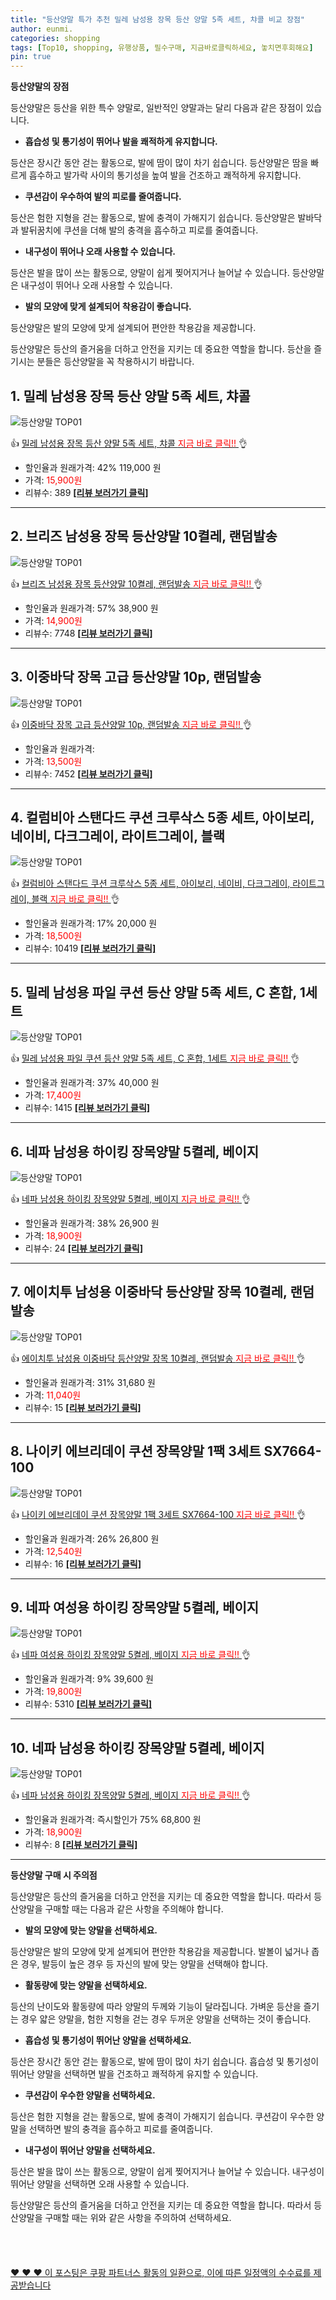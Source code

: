 ```yaml
---
title: "등산양말 특가 추천 밀레 남성용 장목 등산 양말 5족 세트, 챠콜 비교 장점"
author: eunmi.
categories: shopping
tags: [Top10, shopping, 유행상품, 필수구매, 지금바로클릭하세요, 놓치면후회해요]
pin: true
---
```

**등산양말의 장점**

등산양말은 등산을 위한 특수 양말로, 일반적인 양말과는 달리 다음과 같은 장점이 있습니다.

* **흡습성 및 통기성이 뛰어나 발을 쾌적하게 유지합니다.**

등산은 장시간 동안 걷는 활동으로, 발에 땀이 많이 차기 쉽습니다. 등산양말은 땀을 빠르게 흡수하고 발가락 사이의 통기성을 높여 발을 건조하고 쾌적하게 유지합니다.

* **쿠션감이 우수하여 발의 피로를 줄여줍니다.**

등산은 험한 지형을 걷는 활동으로, 발에 충격이 가해지기 쉽습니다. 등산양말은 발바닥과 발뒤꿈치에 쿠션을 더해 발의 충격을 흡수하고 피로를 줄여줍니다.

* **내구성이 뛰어나 오래 사용할 수 있습니다.**

등산은 발을 많이 쓰는 활동으로, 양말이 쉽게 찢어지거나 늘어날 수 있습니다. 등산양말은 내구성이 뛰어나 오래 사용할 수 있습니다.

* **발의 모양에 맞게 설계되어 착용감이 좋습니다.**

등산양말은 발의 모양에 맞게 설계되어 편안한 착용감을 제공합니다.

등산양말은 등산의 즐거움을 더하고 안전을 지키는 데 중요한 역할을 합니다. 등산을 즐기시는 분들은 등산양말을 꼭 착용하시기 바랍니다.

   

## 1. 밀레 남성용 장목 등산 양말 5족 세트, 챠콜

![등산양말 TOP01](https://thumbnail9.coupangcdn.com/thumbnails/remote/230x230ex/image/retail/images/2023/07/21/10/2/cc1ff680-0ba7-4e1c-a41f-0d45d5a99dcf.jpg)


👍 [밀레 남성용 장목 등산 양말 5족 세트, 챠콜 <font color=red> 지금 바로 클릭!! </font> ](https://link.coupang.com/re/AFFSDP?lptag=AF3617701&subid=GithubCoopas&pageKey=7480160806&traceid=V0-153&itemId=19537114991&vendorItemId=86645465146) 👌 


- 할인율과 원래가격: 42%  119,000   원
- 가격: <span style='color:red'>15,900원</span>
- 리뷰수: 389  [**[리뷰 보러가기 클릭]**](https://link.coupang.com/re/AFFSDP?lptag=AF3617701&subid=GithubCoopas&pageKey=7480160806&traceid=V0-153&itemId=19537114991&vendorItemId=86645465146)

---


   

## 2. 브리즈 남성용 장목 등산양말 10켤레, 랜덤발송

![등산양말 TOP01](https://thumbnail7.coupangcdn.com/thumbnails/remote/230x230ex/image/retail/images/2020/10/19/21/5/e6b45576-8110-46bc-86ff-5b7da6580de6.jpg)


👍 [브리즈 남성용 장목 등산양말 10켤레, 랜덤발송 <font color=red> 지금 바로 클릭!! </font> ](https://link.coupang.com/re/AFFSDP?lptag=AF3617701&subid=GithubCoopas&pageKey=1445439468&traceid=V0-153&itemId=2490694195&vendorItemId=71902657085) 👌 


- 할인율과 원래가격: 57%  38,900   원
- 가격: <span style='color:red'>14,900원</span>
- 리뷰수: 7748  [**[리뷰 보러가기 클릭]**](https://link.coupang.com/re/AFFSDP?lptag=AF3617701&subid=GithubCoopas&pageKey=1445439468&traceid=V0-153&itemId=2490694195&vendorItemId=71902657085)

---


   

## 3. 이중바닥 장목 고급 등산양말 10p, 랜덤발송

![등산양말 TOP01](https://thumbnail7.coupangcdn.com/thumbnails/remote/230x230ex/image/retail/images/2021/03/23/15/2/684c0ef3-1135-417a-8e51-74082cb9510f.jpg)


👍 [이중바닥 장목 고급 등산양말 10p, 랜덤발송 <font color=red> 지금 바로 클릭!! </font> ](https://link.coupang.com/re/AFFSDP?lptag=AF3617701&subid=GithubCoopas&pageKey=5274058360&traceid=V0-153&itemId=7524050770&vendorItemId=74814835243) 👌 


- 할인율과 원래가격: 
- 가격: <span style='color:red'>13,500원</span>
- 리뷰수: 7452  [**[리뷰 보러가기 클릭]**](https://link.coupang.com/re/AFFSDP?lptag=AF3617701&subid=GithubCoopas&pageKey=5274058360&traceid=V0-153&itemId=7524050770&vendorItemId=74814835243)

---


   

## 4. 컬럼비아 스탠다드 쿠션 크루삭스 5종 세트, 아이보리, 네이비, 다크그레이, 라이트그레이, 블랙

![등산양말 TOP01](https://thumbnail7.coupangcdn.com/thumbnails/remote/230x230ex/image/retail/images/4601582775578361-5250515e-6a70-4948-9890-26baea965161.jpg)


👍 [컬럼비아 스탠다드 쿠션 크루삭스 5종 세트, 아이보리, 네이비, 다크그레이, 라이트그레이, 블랙 <font color=red> 지금 바로 클릭!! </font> ](https://link.coupang.com/re/AFFSDP?lptag=AF3617701&subid=GithubCoopas&pageKey=6615230380&traceid=V0-153&itemId=15017190719&vendorItemId=82239923358) 👌 


- 할인율과 원래가격: 17%  20,000   원
- 가격: <span style='color:red'>18,500원</span>
- 리뷰수: 10419  [**[리뷰 보러가기 클릭]**](https://link.coupang.com/re/AFFSDP?lptag=AF3617701&subid=GithubCoopas&pageKey=6615230380&traceid=V0-153&itemId=15017190719&vendorItemId=82239923358)

---


   

## 5. 밀레 남성용 파일 쿠션 등산 양말 5족 세트, C 혼합, 1세트

![등산양말 TOP01](https://thumbnail9.coupangcdn.com/thumbnails/remote/230x230ex/image/retail/images/2023/05/24/10/0/6de6b3ac-ee20-43a9-bc4d-8a30e818f96a.jpg)


👍 [밀레 남성용 파일 쿠션 등산 양말 5족 세트, C 혼합, 1세트 <font color=red> 지금 바로 클릭!! </font> ](https://link.coupang.com/re/AFFSDP?lptag=AF3617701&subid=GithubCoopas&pageKey=6899527282&traceid=V0-153&itemId=16589661383&vendorItemId=86062913536) 👌 


- 할인율과 원래가격: 37%  40,000   원
- 가격: <span style='color:red'>17,400원</span>
- 리뷰수: 1415  [**[리뷰 보러가기 클릭]**](https://link.coupang.com/re/AFFSDP?lptag=AF3617701&subid=GithubCoopas&pageKey=6899527282&traceid=V0-153&itemId=16589661383&vendorItemId=86062913536)

---


   

## 6. 네파 남성용 하이킹 장목양말 5켤레, 베이지

![등산양말 TOP01](https://thumbnail9.coupangcdn.com/thumbnails/remote/230x230ex/image/vendor_inventory/ca16/1a6aeb88b21f9904666e81ced3195d6f24e93a77e937878a64cb1ea918dc.jpg)


👍 [네파 남성용 하이킹 장목양말 5켤레, 베이지 <font color=red> 지금 바로 클릭!! </font> ](https://link.coupang.com/re/AFFSDP?lptag=AF3617701&subid=GithubCoopas&pageKey=2160758811&traceid=V0-153&itemId=3670576294&vendorItemId=84934444279) 👌 


- 할인율과 원래가격: 38%  26,900   원
- 가격: <span style='color:red'>18,900원</span>
- 리뷰수: 24  [**[리뷰 보러가기 클릭]**](https://link.coupang.com/re/AFFSDP?lptag=AF3617701&subid=GithubCoopas&pageKey=2160758811&traceid=V0-153&itemId=3670576294&vendorItemId=84934444279)

---


   

## 7. 에이치투 남성용 이중바닥 등산양말 장목 10켤레, 랜덤발송

![등산양말 TOP01](https://thumbnail8.coupangcdn.com/thumbnails/remote/230x230ex/image/retail/images/1848161956512848-1cd6a799-3f25-466b-bd30-aa99fb87b6df.jpg)


👍 [에이치투 남성용 이중바닥 등산양말 장목 10켤레, 랜덤발송 <font color=red> 지금 바로 클릭!! </font> ](https://link.coupang.com/re/AFFSDP?lptag=AF3617701&subid=GithubCoopas&pageKey=6509796955&traceid=V0-153&itemId=14373204357&vendorItemId=81617556721) 👌 


- 할인율과 원래가격: 31%  31,680   원
- 가격: <span style='color:red'>11,040원</span>
- 리뷰수: 15  [**[리뷰 보러가기 클릭]**](https://link.coupang.com/re/AFFSDP?lptag=AF3617701&subid=GithubCoopas&pageKey=6509796955&traceid=V0-153&itemId=14373204357&vendorItemId=81617556721)

---


   

## 8. 나이키 에브리데이 쿠션 장목양말 1팩 3세트 SX7664-100

![등산양말 TOP01](https://thumbnail10.coupangcdn.com/thumbnails/remote/230x230ex/image/vendor_inventory/a48f/5e970228f0b2efc42cf45deb7c1ddc0f457ae62eee69528620390529b19b.png)


👍 [나이키 에브리데이 쿠션 장목양말 1팩 3세트 SX7664-100 <font color=red> 지금 바로 클릭!! </font> ](https://link.coupang.com/re/AFFSDP?lptag=AF3617701&subid=GithubCoopas&pageKey=184968642&traceid=V0-153&itemId=19737911057&vendorItemId=77077451032) 👌 


- 할인율과 원래가격: 26%  26,800   원
- 가격: <span style='color:red'>12,540원</span>
- 리뷰수: 16  [**[리뷰 보러가기 클릭]**](https://link.coupang.com/re/AFFSDP?lptag=AF3617701&subid=GithubCoopas&pageKey=184968642&traceid=V0-153&itemId=19737911057&vendorItemId=77077451032)

---


   

## 9. 네파 여성용 하이킹 장목양말 5켤레, 베이지

![등산양말 TOP01](https://thumbnail10.coupangcdn.com/thumbnails/remote/230x230ex/image/vendor_inventory/0d0a/a5a100d887153c9507d0fb83253c160ed387613a2b902553b1e54fd74214.jpg)


👍 [네파 여성용 하이킹 장목양말 5켤레, 베이지 <font color=red> 지금 바로 클릭!! </font> ](https://link.coupang.com/re/AFFSDP?lptag=AF3617701&subid=GithubCoopas&pageKey=2160758408&traceid=V0-153&itemId=3670575712&vendorItemId=84934480897) 👌 


- 할인율과 원래가격: 9%  39,600   원
- 가격: <span style='color:red'>19,800원</span>
- 리뷰수: 5310  [**[리뷰 보러가기 클릭]**](https://link.coupang.com/re/AFFSDP?lptag=AF3617701&subid=GithubCoopas&pageKey=2160758408&traceid=V0-153&itemId=3670575712&vendorItemId=84934480897)

---


   

## 10. 네파 남성용 하이킹 장목양말 5켤레, 베이지

![등산양말 TOP01](https://thumbnail9.coupangcdn.com/thumbnails/remote/230x230ex/image/vendor_inventory/ca16/1a6aeb88b21f9904666e81ced3195d6f24e93a77e937878a64cb1ea918dc.jpg)


👍 [네파 남성용 하이킹 장목양말 5켤레, 베이지 <font color=red> 지금 바로 클릭!! </font> ](https://link.coupang.com/re/AFFSDP?lptag=AF3617701&subid=GithubCoopas&pageKey=2160758811&traceid=V0-153&itemId=3670576294&vendorItemId=84934444279) 👌 


- 할인율과 원래가격: 즉시할인가 75%  68,800   원
- 가격: <span style='color:red'>18,900원</span>
- 리뷰수: 8  [**[리뷰 보러가기 클릭]**](https://link.coupang.com/re/AFFSDP?lptag=AF3617701&subid=GithubCoopas&pageKey=2160758811&traceid=V0-153&itemId=3670576294&vendorItemId=84934444279)

---
**등산양말 구매 시 주의점**

등산양말은 등산의 즐거움을 더하고 안전을 지키는 데 중요한 역할을 합니다. 따라서 등산양말을 구매할 때는 다음과 같은 사항을 주의해야 합니다.

* **발의 모양에 맞는 양말을 선택하세요.**

등산양말은 발의 모양에 맞게 설계되어 편안한 착용감을 제공합니다. 발볼이 넓거나 좁은 경우, 발등이 높은 경우 등 자신의 발에 맞는 양말을 선택해야 합니다.

* **활동량에 맞는 양말을 선택하세요.**

등산의 난이도와 활동량에 따라 양말의 두께와 기능이 달라집니다. 가벼운 등산을 즐기는 경우 얇은 양말을, 험한 지형을 걷는 경우 두꺼운 양말을 선택하는 것이 좋습니다.

* **흡습성 및 통기성이 뛰어난 양말을 선택하세요.**

등산은 장시간 동안 걷는 활동으로, 발에 땀이 많이 차기 쉽습니다. 흡습성 및 통기성이 뛰어난 양말을 선택하면 발을 건조하고 쾌적하게 유지할 수 있습니다.

* **쿠션감이 우수한 양말을 선택하세요.**

등산은 험한 지형을 걷는 활동으로, 발에 충격이 가해지기 쉽습니다. 쿠션감이 우수한 양말을 선택하면 발의 충격을 흡수하고 피로를 줄여줍니다.

* **내구성이 뛰어난 양말을 선택하세요.**

등산은 발을 많이 쓰는 활동으로, 양말이 쉽게 찢어지거나 늘어날 수 있습니다. 내구성이 뛰어난 양말을 선택하면 오래 사용할 수 있습니다.

등산양말은 등산의 즐거움을 더하고 안전을 지키는 데 중요한 역할을 합니다. 따라서 등산양말을 구매할 때는 위와 같은 사항을 주의하여 선택하세요.<br><br><br><br><br> [ ❤ ❤ ❤ 이 포스팅은 쿠팡 파트너스 활동의 일환으로, 이에 따른 일정액의 수수료를 제공받습니다](https://link.coupang.com/a/bcEFyh)